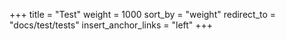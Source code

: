 +++
title = "Test"
weight = 1000
sort_by = "weight"
redirect_to = "docs/test/tests"
insert_anchor_links = "left"
+++
